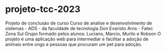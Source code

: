 # projeto-tcc-2023
Projeto de conclusão de curso 
Curso  de analise e desenvolvimento de sistemas - ADS - da faculdade de tecnologia Don Evaristo Arns - Fatec Zona Sul
Grupo formado pelos alunos: Luciano, Marcio, Murilo e Robson
O projeto é uma aplicação web para intermediar e facilitar a adoção de animais entre ongs e pessoas que procuram um pet para adoção.
